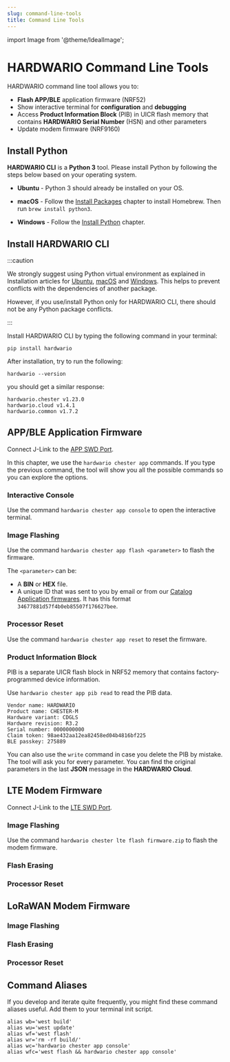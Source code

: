 ```yaml
---
slug: command-line-tools
title: Command Line Tools
---
```

import Image from '@theme/IdealImage';

# HARDWARIO Command Line Tools

HARDWARIO command line tool allows you to:

- **Flash APP/BLE** application firmware (NRF52)
- Show interactive terminal for **configuration** and **debugging**
- Access **Product Information Block** (PIB) in UICR flash memory that contains **HARDWARIO Serial Number** (HSN) and other parameters
- Update modem firmware (NRF9160)

## Install Python

**HARDWARIO CLI** is a **Python 3** tool. Please install Python by following the steps below based on your operating system.

- **Ubuntu** - Python 3 should already be installed on your OS.

- **macOS** - Follow the [Install Packages](firmware-sdk/../../firmware-sdk/installation-on-macos.md#install-package-manager) chapter to install Homebrew. Then run `brew install python3`.

- **Windows** - Follow the [Install Python](firmware-sdk/../../firmware-sdk/installation-on-windows.md#install-python) chapter.

## Install HARDWARIO CLI

:::caution

We strongly suggest using Python virtual environment as explained in Installation articles for [Ubuntu](../firmware-sdk/installation-on-ubuntu.md), [macOS](../firmware-sdk/installation-on-macos.md) and [Windows](../firmware-sdk/installation-on-windows.md). This helps to prevent conflicts with the dependencies of another package.

However, if you use/install Python only for HARDWARIO CLI, there should not be any Python package conflicts.

:::

Install HARDWARIO CLI by typing the following command in your terminal:

```
pip install hardwario
```

After installation, try to run the following:

```
hardwario --version
```

you should get a similar response:

```
hardwario.chester v1.23.0
hardwario.cloud v1.4.1
hardwario.common v1.7.2
```

## APP/BLE Application Firmware

Connect J-Link to the [APP SWD Port](segger-j-link.md#segger-j-link-to-app-port-connection).

In this chapter, we use the `hardwario chester app` commands. If you type the previous command, the tool will show you all the possible commands so you can explore the options.

### Interactive Console

Use the command `hardwario chester app console` to open the interactive terminal.

### Image Flashing

Use the command `hardwario chester app flash <parameter>` to flash the firmware.

The `<parameter>` can be:

- A **BIN** or **HEX** file.
- A unique ID that was sent to you by email or from our [Catalog Application firmwares](../catalog-applications/index.md#application-firmware). It has this format `34677881d57f4b0eb85507f176627bee`.

### Processor Reset

Use the command `hardwario chester app reset` to reset the firmware.

### Product Information Block

PIB is a separate UICR flash block in NRF52 memory that contains factory-programmed device information.

Use `hardwario chester app pib read` to read the PIB data.

```
Vendor name: HARDWARIO
Product name: CHESTER-M
Hardware variant: CDGLS
Hardware revision: R3.2
Serial number: 0000000000
Claim token: 98ae432aa12ea82458ed04b4816bf225
BLE passkey: 275889
```

You can also use the `write` command in case you delete the PIB by mistake. The tool will ask you for every parameter. You can find the original parameters in the last **JSON** message in the **HARDWARIO Cloud**.

## LTE Modem Firmware

Connect J-Link to the [LTE SWD Port](segger-j-link.md#segger-j-link-to-lte-port-connection).

### Image Flashing

Use the command `hardwario chester lte flash firmware.zip` to flash the modem firmware.

### Flash Erasing

### Processor Reset

## LoRaWAN Modem Firmware

### Image Flashing

### Flash Erasing

### Processor Reset

## Command Aliases

If you develop and iterate quite frequently, you might find these command aliases useful. Add them to your terminal init script.

```
alias wb='west build'
alias wu='west update'
alias wf='west flash'
alias wr='rm -rf build/'
alias wc='hardwario chester app console'
alias wfc='west flash && hardwario chester app console'
```
